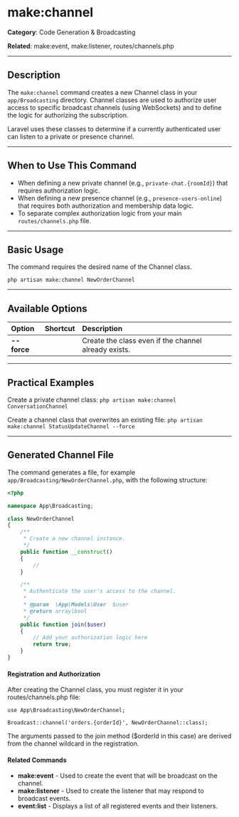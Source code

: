 # make:channel

**Category**: Code Generation & Broadcasting

**Related**: make:event, make:listener, routes/channels.php

---

## Description

The `make:channel` command creates a new Channel class in your `app/Broadcasting` directory. Channel classes are used to authorize user access to specific broadcast channels (using WebSockets) and to define the logic for authorizing the subscription.

Laravel uses these classes to determine if a currently authenticated user can listen to a private or presence channel.

---

## When to Use This Command

- When defining a new private channel (e.g., `private-chat.{roomId}`) that requires authorization logic.
- When defining a new presence channel (e.g., `presence-users-online`) that requires both authorization and membership data logic.
- To separate complex authorization logic from your main `routes/channels.php` file.

---

## Basic Usage

The command requires the desired name of the Channel class.

`php artisan make:channel NewOrderChannel`

---

## Available Options

| Option | Shortcut | Description |
| :--- | :--- | :--- |
| **--force** | | Create the class even if the channel already exists. |

---

## Practical Examples

Create a private channel class:
`php artisan make:channel ConversationChannel`

Create a channel class that overwrites an existing file:
`php artisan make:channel StatusUpdateChannel --force`

---

## Generated Channel File

The command generates a file, for example `app/Broadcasting/NewOrderChannel.php`, with the following structure:

```php
<?php

namespace App\Broadcasting;

class NewOrderChannel
{
    /**
     * Create a new channel instance.
     */
    public function __construct()
    {
        //
    }

    /**
     * Authenticate the user's access to the channel.
     *
     * @param  \App\Models\User  $user
     * @return array|bool
     */
    public function join($user)
    {
        // Add your authorization logic here
        return true; 
    }
}
```
#### Registration and Authorization

After creating the Channel class, you must register it in your routes/channels.php file:
```
use App\Broadcasting\NewOrderChannel;

Broadcast::channel('orders.{orderId}', NewOrderChannel::class);
```
The arguments passed to the join method ($orderId in this case) are derived from the channel wildcard in the registration.

#### Related Commands

* **make:event** - Used to create the event that will be broadcast on the channel.
* **make:listener** - Used to create the listener that may respond to broadcast events.
* **event:list** - Displays a list of all registered events and their listeners.
